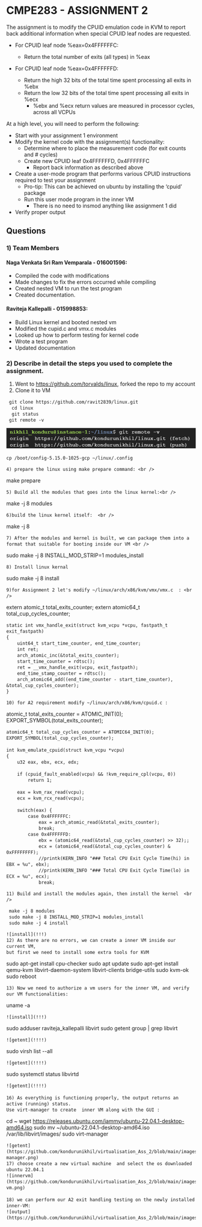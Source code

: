 # CMPE283 - ASSIGNMENT 2

The assignment is to modify the CPUID emulation code in KVM to report back additional information when special CPUID leaf nodes are requested.

* For CPUID leaf node %eax=0x4FFFFFFC:
  * Return the total number of exits (all types) in %eax

* For CPUID leaf node %eax=0x4FFFFFFD:
  * Return the high 32 bits of the total time spent processing all exits in %ebx 
  * Return the low 32 bits of the total time spent processing all exits in %ecx 
    * %ebx and %ecx return values are measured in processor cycles, across all VCPUs

At a high level, you will need to perform the following:
* Start with your assignment 1 environment 
* Modify the kernel code with the assignment(s) functionality:
  * Determine where to place the measurement code (for exit counts and # cycles)
  * Create new CPUID leaf 0x4FFFFFFD, 0x4FFFFFFC
    * Report back information as described above 
* Create a user-mode program that performs various CPUID instructions required to test your
assignment
  * Pro-tip: This can be achieved on ubuntu by installing the ‘cpuid’ package
  * Run this user mode program in the inner VM
    * There is no need to insmod anything like assignment 1 did
* Verify proper output

## Questions
### 1) Team Members

#### Naga Venkata Sri Ram Vemparala - 016001596:
* Compiled the code with modifications
* Made changes to fix the errors occurred while compiling
* Created nested VM to run the test program
* Created documentation.

#### Raviteja Kallepalli - 015998853:
* Build Linux kernel and booted nested vm
* Modified the cupid.c and vmx.c modules
* Looked up how to perform testing for kernel code
* Wrote a test program
* Updated documentation

### 2) Describe in detail the steps you used to complete the assignment.

1) Went to https://github.com/torvalds/linux, forked the repo to my account <br />
2) Clone it to VM  <br />
```
 git clone https://github.com/ravit2839/linux.git
  cd linux
  git status
 git remote -v 
```
![git remote -v](https://github.com/kondurunikhil/virtualisation_Ass_2/blob/main/images/git_remote_v.png)
```
cp /boot/config-5.15.0-1025-gcp ~/linux/.config
```

```
4) prepare the linux using make prepare command: <br />
```
make prepare
```
5) Build all the modules that goes into the linux kernel:<br />
```
make -j 8 modules
```
6)build the linux kernel itself:  <br />
```
make -j 8
```
7) After the modules and kernel is built, we can package them into a format that suitable for booting inside our VM <br />
```
sudo make -j 8 INSTALL_MOD_STRIP=1 modules_install
```
8) Install linux kernal 
```
sudo make -j 8 install
```
9)for Assignment 2 let's modify ~/linux/arch/x86/kvm/vmx/vmx.c  : <br />
```
  extern atomic_t total_exits_counter;
    extern atomic64_t total_cup_cycles_counter;

    static int vmx_handle_exit(struct kvm_vcpu *vcpu, fastpath_t exit_fastpath)
    {
        uint64_t start_time_counter, end_time_counter;
        int ret;
        arch_atomic_inc(&total_exits_counter);
        start_time_counter = rdtsc();
        ret = __vmx_handle_exit(vcpu, exit_fastpath);
        end_time_stamp_counter = rdtsc();
        arch_atomic64_add((end_time_counter - start_time_counter), &total_cup_cycles_counter);
    }
```
10) for A2 requirement modify ~/linux/arch/x86/kvm/cpuid.c :
```
atomic_t total_exits_counter = ATOMIC_INIT(0);
    EXPORT_SYMBOL(total_exits_counter);

    atomic64_t total_cup_cycles_counter = ATOMIC64_INIT(0);
    EXPORT_SYMBOL(total_cup_cycles_counter);

    int kvm_emulate_cpuid(struct kvm_vcpu *vcpu)
    {
        u32 eax, ebx, ecx, edx;

        if (cpuid_fault_enabled(vcpu) && !kvm_require_cpl(vcpu, 0))
            return 1;

        eax = kvm_rax_read(vcpu);
        ecx = kvm_rcx_read(vcpu);

        switch(eax) {
            case 0x4FFFFFFC:
                eax = arch_atomic_read(&total_exits_counter);
                break;
            case 0x4FFFFFFD:
                ebx = (atomic64_read(&total_cup_cycles_counter) >> 32);;
                ecx = (atomic64_read(&total_cup_cycles_counter) & 0xFFFFFFFF);
                //printk(KERN_INFO "### Total CPU Exit Cycle Time(hi) in EBX = %u", ebx);
                //printk(KERN_INFO "### Total CPU Exit Cycle Time(lo) in ECX = %u", ecx);
                break;
```
11) Build and install the modules again, then install the kernel  <br />
```
     make -j 8 modules
     sudo make -j 8 INSTALL_MOD_STRIP=1 modules_install
     sudo make -j 4 install 
```
![install](!!!)
12) As there are no errors, we can create a inner VM inside our current VM,
but first we need to install some extra tools for KVM 
```
sudo apt-get install cpu-checker
sudo apt update
sudo apt-get install qemu-kvm libvirt-daemon-system libvirt-clients bridge-utils
sudo kvm-ok
sudo reboot
```
13) Now we need to authorize a vm users for the inner VM, and verify our VM functionalities:
```
  uname -a
```
![install](!!!)

```
  sudo adduser raviteja_kallepalli libvirt
  sudo getent group | grep libvirt 
```
![getent](!!!!)
```
   sudo virsh list --all
```
![getent](!!!!)

```
   sudo systemctl status libvirtd 
```   
![getent](!!!!)

16) As everything is functioning properly, the output returns an active (running) status.
Use virt-manager to create  inner VM along with the GUI :
```
cd ~
wget https://releases.ubuntu.com/jammy/ubuntu-22.04.1-desktop-amd64.iso
sudo mv ~/ubuntu-22.04.1-desktop-amd64.iso /var/lib/libvirt/images/
sudo virt-manager
```   
![getent](https://github.com/kondurunikhil/virtualisation_Ass_2/blob/main/images/virt-manager.png)
17) choose create a new virtual machine  and select the os downloaded ubuntu 22.04.1 
![innervm](https://github.com/kondurunikhil/virtualisation_Ass_2/blob/main/images/inner-vm.png)

18) we can perform our A2 exit handling testing on the newly installed inner-VM:
![output](https://github.com/kondurunikhil/virtualisation_Ass_2/blob/main/images/out_put.png)
